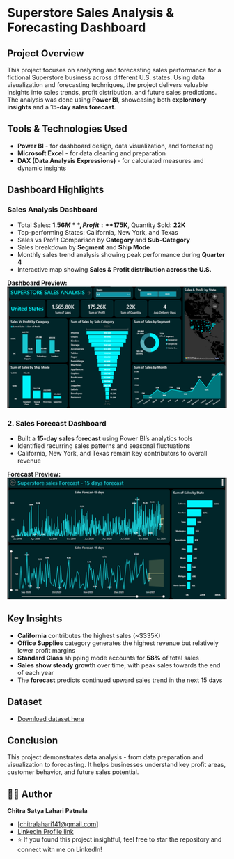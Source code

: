 #  Superstore Sales Analysis & Forecasting Dashboard

##  Project Overview
This project focuses on analyzing and forecasting sales performance for a fictional Superstore business across different U.S. states. Using data visualization and forecasting techniques, the project delivers valuable insights into sales trends, profit distribution, and future sales predictions.
The analysis was done using **Power BI**, showcasing both **exploratory insights** and a **15-day sales forecast**.



## Tools & Technologies Used
- **Power BI** - for dashboard design, data visualization, and forecasting  
- **Microsoft Excel** - for data cleaning and preparation  
- **DAX (Data Analysis Expressions)** - for calculated measures and dynamic insights  



## Dashboard Highlights

### **Sales Analysis Dashboard**
- Total Sales: **$1.56M**, Profit: **$175K**, Quantity Sold: **22K**
- Top-performing States: California, New York, and Texas
- Sales vs Profit Comparison by **Category** and **Sub-Category**
- Sales breakdown by **Segment** and **Ship Mode**
- Monthly sales trend analysis showing peak performance during **Quarter 4**
- Interactive map showing **Sales & Profit distribution across the U.S.**

 **Dashboard Preview:**  
![Superstore Sales Analysis](https://github.com/ChitraSatyaLahariPatnala/Super-Store-Sales-Analysis-Forecasting-Project/blob/main/sales%20analysis%20dashboard.png)



### **2. Sales Forecast Dashboard**
- Built a **15-day sales forecast** using Power BI’s analytics tools
- Identified recurring sales patterns and seasonal fluctuations  
- California, New York, and Texas remain key contributors to overall revenue  

 **Forecast Preview:**  
![Sales Forecast 15 Days](https://github.com/ChitraSatyaLahariPatnala/Super-Store-Sales-Analysis-Forecasting-Project/blob/main/sales%20forecast%20dashboard.png)



## Key Insights
- **California** contributes the highest sales (~$335K)  
- **Office Supplies** category generates the highest revenue but relatively lower profit margins  
- **Standard Class** shipping mode accounts for **58%** of total sales  
- **Sales show steady growth** over time, with peak sales towards the end of each year  
- The **forecast** predicts continued upward sales trend in the next 15 days  


## Dataset 
- [Download dataset here](https://github.com/ChitraSatyaLahariPatnala/Super-Store-Sales-Analysis-Forecasting-Project/blob/main/SuperStore_Sales_Dataset.csv)


##  Conclusion
This project demonstrates data analysis - from data preparation and visualization to forecasting. It helps businesses understand key profit areas, customer behavior, and future sales potential.


## 👩‍💻 Author
**Chitra Satya Lahari Patnala**  
- [chitralahari141@gmail.com]
- [Linkedin Profile link](https://www.linkedin.com/in/chitra-satya-lahari-patnala-1a0460378/)
- ⭐ If you found this project insightful, feel free to star the repository and connect with me on LinkedIn!

